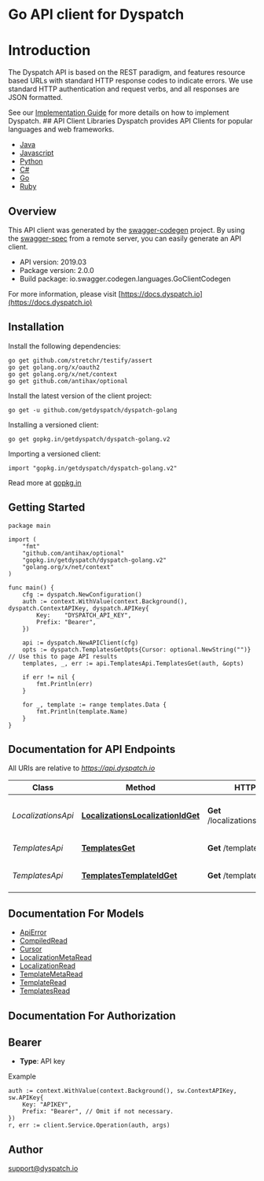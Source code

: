 # Go API client for Dyspatch

# Introduction
The Dyspatch API is based on the REST paradigm, and features resource based
URLs with standard HTTP response codes to indicate errors. We use standard
HTTP authentication and request verbs, and all responses are JSON formatted. 

See our [Implementation
Guide](https://docs.dyspatch.io/development/implementing_dyspatch/) for more
details on how to implement Dyspatch.  ## API Client Libraries  Dyspatch
provides API Clients for popular languages and web frameworks.

  - [Java](https://github.com/getdyspatch/dyspatch-java) 
  - [Javascript](https://github.com/getdyspatch/dyspatch-javascript) 
  - [Python](https://github.com/getdyspatch/dyspatch-python) 
  - [C#](https://github.com/getdyspatch/dyspatch-dotnet) 
  - [Go](https://github.com/getdyspatch/dyspatch-golang) 
  - [Ruby](https://github.com/getdyspatch/dyspatch-ruby) 

## Overview
This API client was generated by the
[swagger-codegen](https://github.com/swagger-api/swagger-codegen) project. By
using the [swagger-spec](https://github.com/swagger-api/swagger-spec) from a
remote server, you can easily generate an API client. 

- API version: 2019.03
- Package version: 2.0.0
- Build package: io.swagger.codegen.languages.GoClientCodegen

For more information, please visit [https://docs.dyspatch.io](https://docs.dyspatch.io)

## Installation

Install the following dependencies:
```
go get github.com/stretchr/testify/assert
go get golang.org/x/oauth2
go get golang.org/x/net/context
go get github.com/antihax/optional
```

Install the latest version of the client project:
```golang
go get -u github.com/getdyspatch/dyspatch-golang
```

Installing a versioned client:
```golang
go get gopkg.in/getdyspatch/dyspatch-golang.v2
```

Importing a versioned client:
```golang
import "gopkg.in/getdyspatch/dyspatch-golang.v2"
```

Read more at [gopkg.in](https://gopkg.in/getdyspatch/dyspatch-golang.v2)

## Getting Started

```golang
package main

import (
	"fmt"
	"github.com/antihax/optional"
	"gopkg.in/getdyspatch/dyspatch-golang.v2"
	"golang.org/x/net/context"
)

func main() {
	cfg := dyspatch.NewConfiguration()
	auth := context.WithValue(context.Background(), dyspatch.ContextAPIKey, dyspatch.APIKey{
		Key:    "DYSPATCH_API_KEY",
		Prefix: "Bearer",
	})

	api := dyspatch.NewAPIClient(cfg)
	opts := dyspatch.TemplatesGetOpts{Cursor: optional.NewString("")} // Use this to page API results
	templates, _, err := api.TemplatesApi.TemplatesGet(auth, &opts)

	if err != nil {
		fmt.Println(err)
	}

	for _, template := range templates.Data {
		fmt.Println(template.Name)
	}
}

```

## Documentation for API Endpoints

All URIs are relative to *https://api.dyspatch.io*

Class | Method | HTTP request | Description
------------ | ------------- | ------------- | -------------
*LocalizationsApi* | [**LocalizationsLocalizationIdGet**](docs/LocalizationsApi.md#localizationslocalizationidget) | **Get** /localizations/{localizationId} | Get Localization Object by ID
*TemplatesApi* | [**TemplatesGet**](docs/TemplatesApi.md#templatesget) | **Get** /templates | List Templates
*TemplatesApi* | [**TemplatesTemplateIdGet**](docs/TemplatesApi.md#templatestemplateidget) | **Get** /templates/{templateId} | Get Template by ID


## Documentation For Models

 - [ApiError](docs/ApiError.md)
 - [CompiledRead](docs/CompiledRead.md)
 - [Cursor](docs/Cursor.md)
 - [LocalizationMetaRead](docs/LocalizationMetaRead.md)
 - [LocalizationRead](docs/LocalizationRead.md)
 - [TemplateMetaRead](docs/TemplateMetaRead.md)
 - [TemplateRead](docs/TemplateRead.md)
 - [TemplatesRead](docs/TemplatesRead.md)


## Documentation For Authorization

## Bearer
- **Type**: API key 

Example
```golang
auth := context.WithValue(context.Background(), sw.ContextAPIKey, sw.APIKey{
	Key: "APIKEY",
	Prefix: "Bearer", // Omit if not necessary.
})
r, err := client.Service.Operation(auth, args)
```

## Author

support@dyspatch.io

